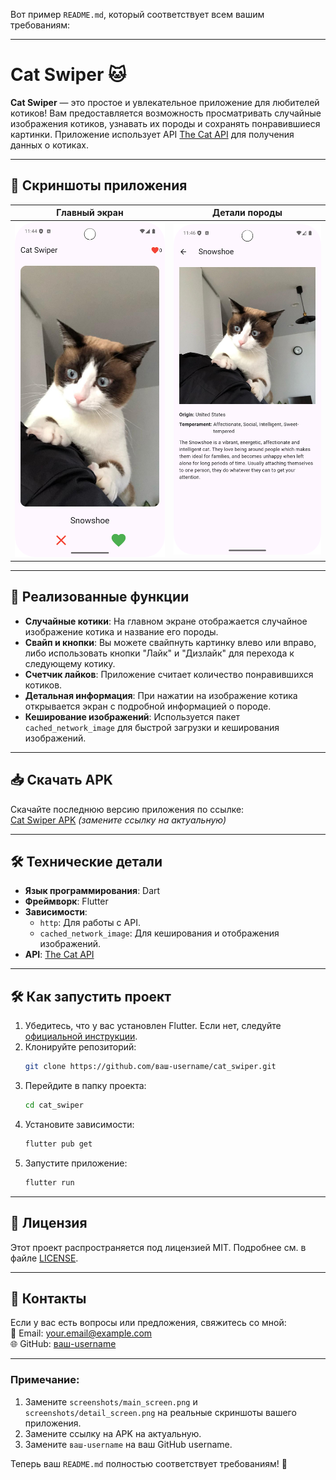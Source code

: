 Вот пример `README.md`, который соответствует всем вашим требованиям:

---

# Cat Swiper 🐱

**Cat Swiper** — это простое и увлекательное приложение для любителей котиков! Вам предоставляется возможность просматривать случайные изображения котиков, узнавать их породы и сохранять понравившиеся картинки. Приложение использует API [The Cat API](https://thecatapi.com) для получения данных о котиках.

---

## 📱 Скриншоты приложения

| Главный экран | Детали породы |
|---------------|---------------|
| ![Главный экран](screenshots/main_screen.png) | ![Детали породы](screenshots/detail_screen.png) |

---

## 🚀 Реализованные функции

- **Случайные котики**: На главном экране отображается случайное изображение котика и название его породы.
- **Свайп и кнопки**: Вы можете свайпнуть картинку влево или вправо, либо использовать кнопки "Лайк" и "Дизлайк" для перехода к следующему котику.
- **Счетчик лайков**: Приложение считает количество понравившихся котиков.
- **Детальная информация**: При нажатии на изображение котика открывается экран с подробной информацией о породе.
- **Кеширование изображений**: Используется пакет `cached_network_image` для быстрой загрузки и кеширования изображений.

---

## 📥 Скачать APK

Скачайте последнюю версию приложения по ссылке:  
[Cat Swiper APK](https://example.com/cat_swiper.apk) *(замените ссылку на актуальную)*

---

## 🛠 Технические детали

- **Язык программирования**: Dart
- **Фреймворк**: Flutter
- **Зависимости**:
    - `http`: Для работы с API.
    - `cached_network_image`: Для кеширования и отображения изображений.
- **API**: [The Cat API](https://thecatapi.com)

---

## 🛠 Как запустить проект

1. Убедитесь, что у вас установлен Flutter. Если нет, следуйте [официальной инструкции](https://flutter.dev/docs/get-started/install).
2. Клонируйте репозиторий:
   ```bash
   git clone https://github.com/ваш-username/cat_swiper.git
   ```
3. Перейдите в папку проекта:
   ```bash
   cd cat_swiper
   ```
4. Установите зависимости:
   ```bash
   flutter pub get
   ```
5. Запустите приложение:
   ```bash
   flutter run
   ```

---

## 📝 Лицензия

Этот проект распространяется под лицензией MIT. Подробнее см. в файле [LICENSE](LICENSE).

---

## 🤝 Контакты

Если у вас есть вопросы или предложения, свяжитесь со мной:  
📧 Email: your.email@example.com  
🌐 GitHub: [ваш-username](https://github.com/ваш-username)

---

### Примечание:
1. Замените `screenshots/main_screen.png` и `screenshots/detail_screen.png` на реальные скриншоты вашего приложения.
2. Замените ссылку на APK на актуальную.
3. Замените `ваш-username` на ваш GitHub username.

Теперь ваш `README.md` полностью соответствует требованиям! 🎉